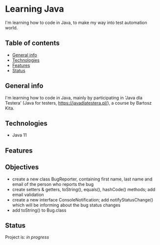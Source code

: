 # Learning Java
I'm learning how to code in Java, to make my way into test automation world.

## Table of contents
* [General info](#general-info)
* [Technologies](#technologies)
* [Features](#features)
* [Status](#status)

## General info

I'm learning how to code in Java, mainly by participating in 'Java dla Testera' (Java for
testers, https://javadlatestera.pl/), a course by Bartosz Kita.

## Technologies

* Java 11

## Features

## Objectives

* create a new class BugReporter, containing first name, last name and email of the person who reports the bug
* create setters & getters, toString(), equals(), hashCode() methods; add email validation
* create a new interface ConsoleNotification; add notifyStatusChange() which will be informing about the bug status
  changes
* add toString() to Bug.class
## Status

Project is: _in progress_



